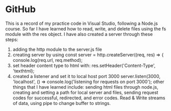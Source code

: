 # GitHub 
This is a record of my practice code in Visual Studio, following a Node.js course. So far I have learned how to read, write, 
and delete files using the fs module with the res object.
I have also created a server through these steps: 
1) adding the http module to the server.js file 
2) creating server by using const server = http.createServer((req, res) => {
console.log(req.url, req.method);
3) set header content type to html with: res.setHeader('Content-Type', 'texthtml);
4) created a listener and set it to local host  port 3000
server.listen(3000, 'localhost', () => console.log('listening for requests on port 3000');
other things that I have learned include: sending html files through node.js, creating and setting  a path for local server and files,
sending request codes for successful, redirected, and error codes. Read & Write streams of data, using pipe to change buffer to strings.
